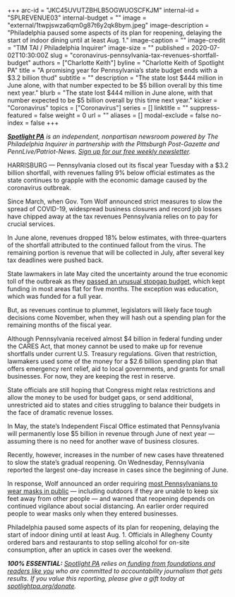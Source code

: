 +++
arc-id = "JKC45UVUTZBHLB5OGWUOSCFKJM"
internal-id = "SPLREVENUE03"
internal-budget = ""
image = "external/1twpjswza6qm0g87t6y2qk8bym.jpeg"
image-description = "Philadelphia paused some aspects of its plan for reopening, delaying the start of indoor dining until at least Aug. 1."
image-caption = ""
image-credit = "TIM TAI / Philadelphia Inquirer"
image-size = ""
published = 2020-07-02T10:30:00Z
slug = "coronavirus-pennsylvania-tax-revenues-shortfall-budget"
authors = ["Charlotte Keith"]
byline = "Charlotte Keith of Spotlight PA"
title = "A promising year for Pennsylvania’s state budget ends with a $3.2 billion thud"
subtitle = ""
description = "The state lost $444 million in June alone, with that number expected to be $5 billion overall by this time next year."
blurb = "The state lost $444 million in June alone, with that number expected to be $5 billion overall by this time next year."
kicker = "Coronavirus"
topics = ["Coronavirus"]
series = []
linktitle = ""
suppress-featured = false
weight = 0
url = ""
aliases = []
modal-exclude = false
no-index = false
+++

<a href="https://www.spotlightpa.org/"><i><b>Spotlight PA</b></i></a><i> is an independent, nonpartisan newsroom powered by The Philadelphia Inquirer in partnership with the Pittsburgh Post-Gazette and PennLive/Patriot-News. </i><a href="https://www.spotlightpa.org/newsletters"><i>Sign up for our free weekly newsletter</i></a><i>.</i>

HARRISBURG — Pennsylvania closed out its fiscal year Tuesday with a $3.2 billion shortfall, with revenues falling 9% below official estimates as the state continues to grapple with the economic damage caused by the coronavirus outbreak. 

Since March, when Gov. Tom Wolf announced strict measures to slow the spread of COVID-19, widespread business closures and record job losses have chipped away at the tax revenues Pennsylvania relies on to pay for crucial services. 

In June alone, revenues dropped 18% below estimates, with three-quarters of the shortfall attributed to the continued fallout from the virus. The remaining portion is revenue that will be collected in July, after several key tax deadlines were pushed back. 

State lawmakers in late May cited the uncertainty around the true economic toll of the outbreak as they <a href="https://www.spotlightpa.org/news/2020/05/pennsylvania-short-term-budget-passes-wolf/" target=_blank>passed an unusual stopgap budget</a>, which kept funding in most areas flat for five months. The exception was education, which was funded for a full year. 

But, as revenues continue to plummet, legislators will likely face tough decisions come November, when they will hash out a spending plan for the remaining months of the fiscal year. 

Although Pennsylvania received almost $4 billion in federal funding under the CARES Act, that money cannot be used to make up for revenue shortfalls under current U.S. Treasury regulations. Given that restriction, lawmakers used some of the money for a $2.6 billion spending plan that offers emergency rent relief, aid to local governments, and grants for small businesses. For now, they are keeping the rest in reserve. 

<script src="https://www.spotlightpa.org/embed.js" async></script><div data-spl-embed-version="1" data-spl-src="https://www.spotlightpa.org/embeds/newsletter/"></div>

State officials are still hoping that Congress might relax restrictions and allow the money to be used for budget gaps, or send additional, unrestricted aid to states and cities struggling to balance their budgets in the face of dramatic revenue losses. 

In May, the state’s Independent Fiscal Office estimated that Pennsylvania will permanently lose $5 billion in revenue through June of next year — assuming there is no need for another wave of business closures. 

Recently, however, increases in the number of new cases have threatened to slow the state’s gradual reopening. On Wednesday, Pennsylvania reported the largest one-day increase in cases since the beginning of June.

In response, Wolf announced an order requiring <a href="https://www.spotlightpa.org/news/2020/07/pennsylvania-masks-mandatory-coronavirus-increases/">most Pennsylvanians to wear masks in public</a> — including outdoors if they are unable to keep six feet away from other people — and warned that reopening depends on continued vigilance about social distancing. An earlier order required people to wear masks only when they entered businesses. 

Philadelphia paused some aspects of its plan for reopening, delaying the start of indoor dining until at least Aug. 1. Officials in Allegheny County ordered bars and restaurants to stop selling alcohol for on-site consumption, after an uptick in cases over the weekend. 

<i><b>100% ESSENTIAL:</b></i> <a href="https://www.spotlightpa.org/"><i>Spotlight PA</i></a><i> relies on</i><a href="https://www.spotlightpa.org/support"><i> funding from foundations and readers like you</i></a><i> who are committed to accountability journalism that gets results. If you value this reporting, please give a gift today at </i><a href="https://www.spotlightpa.org/donate"><i>spotlightpa.org/donate</i></a><i>.</i>

<script src="https://www.spotlightpa.org/embed.js" async></script><div data-spl-embed-version="1" data-spl-src="https://www.spotlightpa.org/embeds/tips/?tip_text=Do%20you%20have%20a%20tip%20about%20%3Cb%3Ehow%20Pa.'s%20government%20is%20responding%20to%20the%20coronavirus%3C%2Fb%3E%3F%20Tell%20us."></div>
